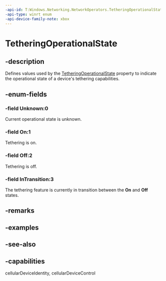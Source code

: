 ```yaml
---
-api-id: T:Windows.Networking.NetworkOperators.TetheringOperationalState
-api-type: winrt enum
-api-device-family-note: xbox
---
```


<!-- Enumeration syntax
public enum Windows.Networking.NetworkOperators.TetheringOperationalState : int
-->

# TetheringOperationalState

## -description
Defines values used by the [TetheringOperationalState](networkoperatortetheringmanager_tetheringoperationalstate.md) property to indicate the operational state of a device's tethering capabilities.

## -enum-fields
### -field Unknown:0
Current operational state is unknown.

### -field On:1
Tethering is on.

### -field Off:2
Tethering is off.

### -field InTransition:3
The tethering feature is currently in transition between the **On** and **Off** states.


## -remarks

## -examples

## -see-also
## -capabilities
cellularDeviceIdentity, cellularDeviceControl
